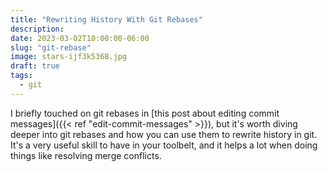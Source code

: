 ```yaml
---
title: "Rewriting History With Git Rebases"
description:
date: 2023-03-02T10:00:00-06:00
slug: "git-rebase"
image: stars-ijf3k5368.jpg
draft: true
tags:
  - git
---
```


I briefly touched on git rebases in [this post about editing commit messages]({{< ref "edit-commit-messages" >}}), but it's worth diving deeper into git rebases and how you can use them to rewrite history in git. It's a very useful skill to have in your toolbelt, and it helps a lot when doing things like resolving merge conflicts.
